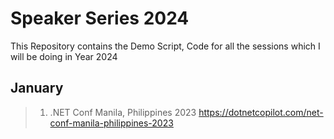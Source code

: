 # Speaker Series 2024

This Repository contains the Demo Script, Code for all the sessions which I will be doing in Year 2024

## January

> 1. .NET Conf Manila, Philippines 2023 <https://dotnetcopilot.com/net-conf-manila-philippines-2023>